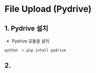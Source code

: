 # File Upload (Pydrive)



## 1. Pydrive 설치

-  Pydrive 모듈을 설치

```bash
python -m pip intall pydrive
```



## 2. 

